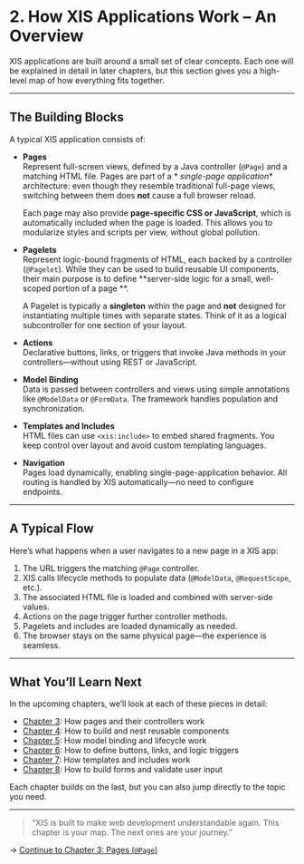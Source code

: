 # 2. How XIS Applications Work – An Overview

XIS applications are built around a small set of clear concepts. Each one will be explained in detail in later chapters,
but this section gives you a high-level map of how everything fits together.

---

## The Building Blocks

A typical XIS application consists of:

- **Pages**  
  Represent full-screen views, defined by a Java controller (`@Page`) and a matching HTML file. Pages are part of a *
  *single-page application** architecture: even though they resemble traditional full-page views, switching between them
  does **not** cause a full browser reload.

  Each page may also provide **page-specific CSS or JavaScript**, which is automatically included when the page is
  loaded. This allows you to modularize styles and scripts per view, without global pollution.

- **Pagelets**  
  Represent logic-bound fragments of HTML, each backed by a controller (`@Pagelet`). While they can be used to build
  reusable UI components, their main purpose is to define **server-side logic for a small, well-scoped portion of a page
  **.

  A Pagelet is typically a **singleton** within the page and **not** designed for instantiating multiple times with
  separate states. Think of it as a logical subcontroller for one section of your layout.

- **Actions**  
  Declarative buttons, links, or triggers that invoke Java methods in your controllers—without using REST or JavaScript.

- **Model Binding**  
  Data is passed between controllers and views using simple annotations like `@ModelData` or `@FormData`. The framework
  handles population and synchronization.

- **Templates and Includes**  
  HTML files can use `<xis:include>` to embed shared fragments. You keep control over layout and avoid custom templating
  languages.

- **Navigation**  
  Pages load dynamically, enabling single-page-application behavior. All routing is handled by XIS automatically—no need
  to configure endpoints.

---

## A Typical Flow

Here’s what happens when a user navigates to a new page in a XIS app:

1. The URL triggers the matching `@Page` controller.
2. XIS calls lifecycle methods to populate data (`@ModelData`, `@RequestScope`, etc.).
3. The associated HTML file is loaded and combined with server-side values.
4. Actions on the page trigger further controller methods.
5. Pagelets and includes are loaded dynamically as needed.
6. The browser stays on the same physical page—the experience is seamless.

---

## What You’ll Learn Next

In the upcoming chapters, we’ll look at each of these pieces in detail:

- [Chapter 3](03-pages.md): How pages and their controllers work
- [Chapter 4](04-pagelets.md): How to build and nest reusable components
- [Chapter 5](05-data.md): How model binding and lifecycle work
- [Chapter 6](06-actions.md): How to define buttons, links, and logic triggers
- [Chapter 7](07-template-reference.md): How templates and includes work
- [Chapter 8](08-forms.md): How to build forms and validate user input

Each chapter builds on the last, but you can also jump directly to the topic you need.

---

> “XIS is built to make web development understandable again. This chapter is your map. The next ones are your journey.”

→ [Continue to Chapter 3: Pages (`@Page`)](03-pages.md)

